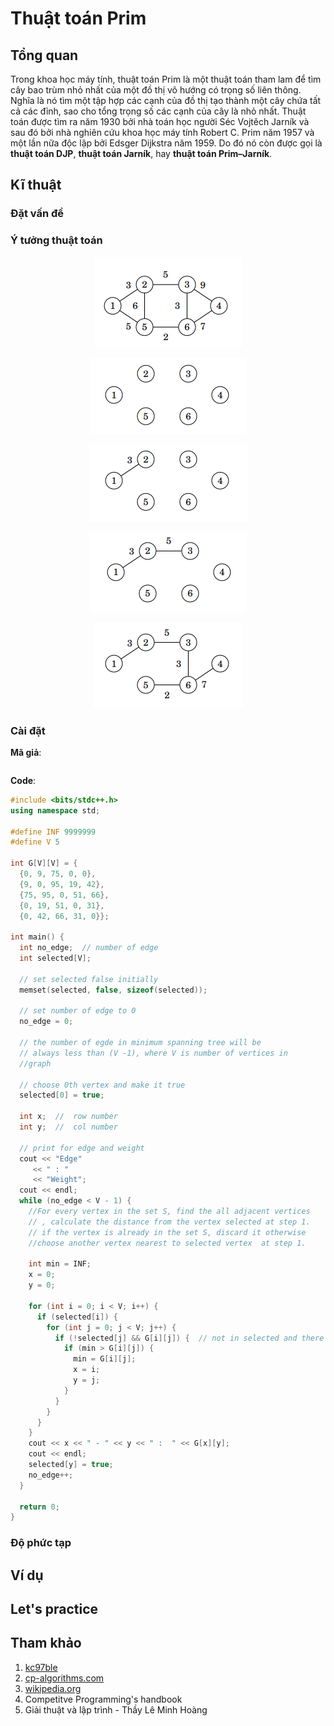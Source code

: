 # Thuật toán Prim

## Tổng quan

Trong khoa học máy tính, thuật toán Prim là một thuật toán tham lam để tìm cây bao trùm nhỏ nhất của một đồ thị vô hướng có trọng số liên thông. Nghĩa là nó tìm một tập hợp các cạnh của đồ thị tạo thành một cây chứa tất cả các đỉnh, sao cho tổng trọng số các cạnh của cây là nhỏ nhất. Thuật toán được tìm ra năm 1930 bởi nhà toán học người Séc Vojtěch Jarník và sau đó bởi nhà nghiên cứu khoa học máy tính Robert C. Prim năm 1957 và một lần nữa độc lập bởi Edsger Dijkstra năm 1959. 
Do đó nó còn được gọi là **thuật toán DJP**, **thuật toán Jarník**, hay **thuật toán Prim–Jarník**.

## Kĩ thuật

### Đặt vấn đề



### Ý tưởng thuật toán

<p align = "center"><img src = "https://github.com/hieptran1812/Algorithm-for-ITPTIT/blob/master/image/prim1.PNG"></p>

<p align = "center"><img src = "https://github.com/hieptran1812/Algorithm-for-ITPTIT/blob/master/image/prim2.PNG"></p>

<p align = "center"><img src = "https://github.com/hieptran1812/Algorithm-for-ITPTIT/blob/master/image/prim3.PNG"></p>

<p align = "center"><img src = "https://github.com/hieptran1812/Algorithm-for-ITPTIT/blob/master/image/prim4.PNG"></p>

<p align = "center"><img src = "https://github.com/hieptran1812/Algorithm-for-ITPTIT/blob/master/image/prim5.PNG"></p>


### Cài đặt

**Mã giả**:

```

```

**Code**:

```C++
#include <bits/stdc++.h>
using namespace std;

#define INF 9999999
#define V 5

int G[V][V] = {
  {0, 9, 75, 0, 0},
  {9, 0, 95, 19, 42},
  {75, 95, 0, 51, 66},
  {0, 19, 51, 0, 31},
  {0, 42, 66, 31, 0}};

int main() {
  int no_edge;  // number of edge
  int selected[V];

  // set selected false initially
  memset(selected, false, sizeof(selected));

  // set number of edge to 0
  no_edge = 0;

  // the number of egde in minimum spanning tree will be
  // always less than (V -1), where V is number of vertices in
  //graph

  // choose 0th vertex and make it true
  selected[0] = true;

  int x;  //  row number
  int y;  //  col number

  // print for edge and weight
  cout << "Edge"
     << " : "
     << "Weight";
  cout << endl;
  while (no_edge < V - 1) {
    //For every vertex in the set S, find the all adjacent vertices
    // , calculate the distance from the vertex selected at step 1.
    // if the vertex is already in the set S, discard it otherwise
    //choose another vertex nearest to selected vertex  at step 1.

    int min = INF;
    x = 0;
    y = 0;

    for (int i = 0; i < V; i++) {
      if (selected[i]) {
        for (int j = 0; j < V; j++) {
          if (!selected[j] && G[i][j]) {  // not in selected and there is an edge
            if (min > G[i][j]) {
              min = G[i][j];
              x = i;
              y = j;
            }
          }
        }
      }
    }
    cout << x << " - " << y << " :  " << G[x][y];
    cout << endl;
    selected[y] = true;
    no_edge++;
  }

  return 0;
}
```

### Độ phức tạp

## Ví dụ

## Let's practice

## Tham khảo
1. [kc97ble](https://sites.google.com/site/kc97ble/algorithm-graph/prim---tim-cay-khung-nho-nhat/prim-cpp)
2. [cp-algorithms.com](https://cp-algorithms.com/graph/mst_prim.html#toc-tgt-5)
3. [wikipedia.org](https://vi.wikipedia.org/wiki/Thu%E1%BA%ADt_to%C3%A1n_Prim)
4. Competitve Programming's handbook
5. Giải thuật và lập trình - Thầy Lê Minh Hoàng
